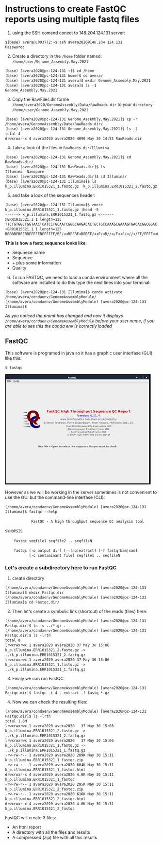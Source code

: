 # Instructions to create FastQC reports using multiple fastq files

1. using the SSH comand conect to 148.204.124.131 server:
```console
$(base) avera@L003772:~$ ssh avera2020@148.204.124.131
Password:
```

2. Create a directory in the ```/home``` folder named: ```/home/user/Genome_Assembly.May.2021```

```console
(base) [avera2020@pc-124-131 ~]$ cd /home
(base) [avera2020@pc-124-131 home]$ cd avera/
(base) [avera2020@pc-124-131 avera]$ mkdir Genome_Assembly.May.2021
(base) [avera2020@pc-124-131 avera]$ ls -1
Genome_Assembly.May.2021
```

3. Copy the RawFiles.dir forme ```/home/avera2020/GenomeAssembly/Data/RawReads.dir``` to your ```directory /home/user/Genome_Assembly.May.2021```

```console
(base) [avera2020@pc-124-131 Genome_Assembly.May.2021]$ cp -r /home/avera/GenomeAssembly/Data/RawReads.dir/ .
(base) [avera2020@pc-124-131 Genome_Assembly.May.2021]$ ls -l
total 4
drwxrwxr-x 4 avera2020 avera2020 4096 May 30 14:53 RawReads.dir
```

4. Take a look of the files in ```RawReads.dir/Illumina``` 
```console
(base) [avera2020@pc-124-131 Genome_Assembly.May.2021]$ cd RawReads.dir/
(base) [avera2020@pc-124-131 RawReads.dir]$ ls
Illumina  Nanopore
(base) [avera2020@pc-124-131 RawReads.dir]$ cd Illumina/
(base) [avera2020@pc-124-131 Illumina]$ ls
k_p.illumina.ERR1015321_1.fastq.gz  k_p.illumina.ERR1015321_2.fastq.gz
```

5. and take a look of the sequences header:

```console
(base) [avera2020@pc-124-131 Illumina]$ zmore k_p.illumina.ERR1015321_1.fastq.gz |head -5
------> k_p.illumina.ERR1015321_1.fastq.gz <------
@ERR1015321.1 1 length=125
TTCTGTGGCTGGTAACTCATCCTGCAATCGGGCAAGACACTGCTGCCAAAGCGAAAGTGACACGGCGGACTCCACTCGAACATAAAATCGATATCAAAGAAAAACAGAAACAATCATGATTGTTG
+ERR1015321.1 1 length=125
BBBBBFBFFBBFFFFFBFFFFFF/BF/<<BFFBF<BFBFF/<<F/<B//</F<<F/<//</FF/FFFF<<FFFFFFFFFFFFFFFF<7<BFBB7/7BFFFFBFFFFFF<FFFFFF<7FFF<FF/B
```

**This is how a fastq sequence looks like:**
* Sequnece name
* Sequence
* \+ plus some information
* Quality

6. To run FASTQC, we need to load a conda environment where all the software are installed to do this type the next lines into your terminal:

```console
(base) [avera2020@pc-124-131 Illumina]$ conda activate /home/avera/condaenv/GenomeAssemblyModule/
(/home/avera/condaenv/GenomeAssemblyModule) [avera2020@pc-124-131 Illumina]$
```
*As you noticed the promt has changed and now it displays ```/home/avera/condaenv/GenomeAssemblyModule``` before your user name, if you are able to see this the conda env is correctly loaded*

## FastQC 

This software is programed in java so it has a graphic user interfase (GUI) like this:
```console
$ fastqc
```
![Alt Text](https://github.com/avera1988/Genome_Assembly_lecture/blob/master/images/fastqcconsole.png)

However as we will be working in the server sometimes is not convenient to use the GUI but the command-line interfase (CLI):

```console
(/home/avera/condaenv/GenomeAssemblyModule) [avera2020@pc-124-131 Illumina]$ fastqc --help

            FastQC - A high throughput sequence QC analysis tool

SYNOPSIS

	fastqc seqfile1 seqfile2 .. seqfileN

    fastqc [-o output dir] [--(no)extract] [-f fastq|bam|sam] 
           [-c contaminant file] seqfile1 .. seqfileN
```

### Let's create a subdirectory here to run FastQC

1. create directory
```console
(/home/avera/condaenv/GenomeAssemblyModule) [avera2020@pc-124-131 Illumina]$ mkdir Fastqc.dir
(/home/avera/condaenv/GenomeAssemblyModule) [avera2020@pc-124-131 Illumina]$ cd Fastqc.dir/
```
2. Then let's create a symbolic link (shortcut) of the reads (files) here:

```console
(/home/avera/condaenv/GenomeAssemblyModule) [avera2020@pc-124-131 Fastqc.dir]$ ln -s ../*.gz .
(/home/avera/condaenv/GenomeAssemblyModule) [avera2020@pc-124-131 Fastqc.dir]$ ls -lrth
total 0
lrwxrwxrwx 1 avera2020 avera2020 37 May 30 15:06 k_p.illumina.ERR1015321_2.fastq.gz -> ../k_p.illumina.ERR1015321_2.fastq.gz
lrwxrwxrwx 1 avera2020 avera2020 37 May 30 15:06 k_p.illumina.ERR1015321_1.fastq.gz -> ../k_p.illumina.ERR1015321_1.fastq.gz
```

3. Finaly we can run FastQC

```console
(/home/avera/condaenv/GenomeAssemblyModule) [avera2020@pc-124-131 Fastqc.dir]$ fastqc -t 4 --extract -f fastq *.gz
```

4. Now we can check the resulting files:

```console
(/home/avera/condaenv/GenomeAssemblyModule) [avera2020@pc-124-131 Fastqc.dir]$ ls -lrth
total 1.8M
lrwxrwxrwx 1 avera2020 avera2020   37 May 30 15:06 k_p.illumina.ERR1015321_2.fastq.gz -> ../k_p.illumina.ERR1015321_2.fastq.gz
lrwxrwxrwx 1 avera2020 avera2020   37 May 30 15:06 k_p.illumina.ERR1015321_1.fastq.gz -> ../k_p.illumina.ERR1015321_1.fastq.gz
-rw-rw-r-- 1 avera2020 avera2020 289K May 30 15:11 k_p.illumina.ERR1015321_1_fastqc.zip
-rw-rw-r-- 1 avera2020 avera2020 604K May 30 15:11 k_p.illumina.ERR1015321_1_fastqc.html
drwxrwxr-x 4 avera2020 avera2020 4.0K May 30 15:11 k_p.illumina.ERR1015321_1_fastqc
-rw-rw-r-- 1 avera2020 avera2020 295K May 30 15:11 k_p.illumina.ERR1015321_2_fastqc.zip
-rw-rw-r-- 1 avera2020 avera2020 616K May 30 15:11 k_p.illumina.ERR1015321_2_fastqc.html
drwxrwxr-x 4 avera2020 avera2020 4.0K May 30 15:11 k_p.illumina.ERR1015321_2_fastqc
```

FastQC will create 3 files:

* An html report
* A directory with all the files and results
* A compressed (zip) file with all this results


